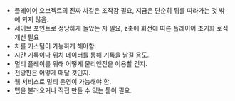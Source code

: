 - 플레이어 오브젝트의 진짜 차같은 조작감 필요, 지금은 단순히 뒤를 따라가는 것 밖에 되지 않음.
- 세이브 포인트로 정당하게 돌았는 지 필요, z축에 회전에 따른 플레이어 초기화 로직 개선 필요
- 차를 커스텀이 가능하게 해야함.
- 시간 기록이나 위치 데이터를 통해 기록을 남길 용도.
- 멀티 플레이를 위해 어떻게 물리엔진을 이용할 건지.
- 전광판은 어떻게 매달 것인지.
- 웹 서비스로 멀티 운영이 가능해야 함.
- 맵을 불러오거나 직접 만들 수 있는 툴이 필요.
